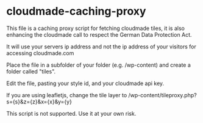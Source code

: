 cloudmade-caching-proxy
=======================

This file is a caching proxy script for fetching cloudmade tiles, it is also
enhancing the cloudmade call to respect the German Data Protection Act.

It will use your servers ip address and not the ip address of your visitors
for accessing cloudmade.com

Place the file in a subfolder of your folder (e.g. /wp-content) and create
a folder called "tiles".

Edit the file, pasting your style id, and your cloudmade api key.

If you are using leafletjs, change the tile layer to
<yoururl>/wp-content/tileproxy.php?s={s}&z={z}&x={x}&y={y}

This script is not supported. Use it at your own risk.
